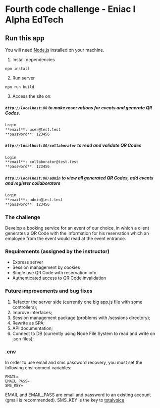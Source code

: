 # Fourth code challenge - Eniac I Alpha EdTech

## Run this app

You will need [Node.js](https://nodejs.org/en/) installed on your machine.

1. Install dependencies

```shell
npm install
```

2. Run server

```shell
npm run build
```

3. Access the site on:

##### `http://localhost:80` to make reservations for events and generate QR Codes.

```markdown
Login
**email**: user@test.test
**password**: 123456
```

##### `http://localhost:80/collaborator` to read and validate QR Codes

```markdown
Login
**email**: collaborator@test.test
**password**: 123456
```

##### `http://localhost:80/admin` to view all generated QR Codes, add events and register collaborators

```markdown
Login
**email**: admin@test.test
**password**: 123456
```

### The challenge

Develop a booking service for an event of our choice, in which a client generates a QR Code with the information for his reservation which an employee from the event would read at the event entrance.

### Requirements (assigned by the instructor)

- Express server
- Session management by cookies
- Single use QR Code with reservation info
- Authenticated access to QR Code invalidation

### Future improvements and bug fixes

1. Refactor the server side (currently one big app.js file with some controllers);
2. Improve interfaces;
3. Session management package (problems with /sessions directory);
4. Rewrite as SPA;
5. API documentation;
6. Connect to DB (currently using Node File System to read and write on json files);

### .env

In order to use email and sms password recovery, you must set the following environment variables:

```text
EMAIL=
EMAIL_PASS=
SMS_KEY=
```

EMAIL and EMAIL_PASS are email and password to an existing account (gmail is recommended).
SMS_KEY is the key to [totalvoice](https://totalvoice.github.io/totalvoice-docs/#bibliotecas)
